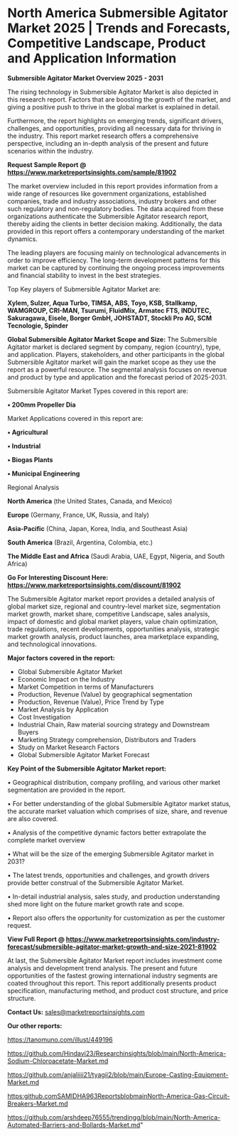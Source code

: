 # North America Submersible Agitator Market 2025 | Trends and Forecasts, Competitive Landscape, Product and Application Information

<Strong> Submersible Agitator Market Overview 2025 - 2031</strong>

The rising technology in Submersible Agitator Market is also depicted in this research report. Factors that are boosting the growth of the market, and giving a positive push to thrive in the global market is explained in detail.

Furthermore, the report highlights on emerging trends, significant drivers, challenges, and opportunities, providing all necessary data for thriving in the industry. This report market research offers a comprehensive perspective, including an in-depth analysis of the present and future scenarios within the industry.

<strong>Request Sample Report @ <a href=https://www.marketreportsinsights.com/sample/81902>https://www.marketreportsinsights.com/sample/81902</a></strong>

The market overview included in this report provides information from a wide range of resources like government organizations, established companies, trade and industry associations, industry brokers and other such regulatory and non-regulatory bodies. The data acquired from these organizations authenticate the Submersible Agitator research report, thereby aiding the clients in better decision making. Additionally, the data provided in this report offers a contemporary understanding of the market dynamics.

The leading players are focusing mainly on technological advancements in order to improve efficiency. The long-term development patterns for this market can be captured by continuing the ongoing process improvements and financial stability to invest in the best strategies.

Top Key players of Submersible Agitator Market are:

<strong>Xylem, Sulzer, Aqua Turbo, TIMSA, ABS, Toyo, KSB, Stallkamp, WAMGROUP, CRI-MAN, Tsurumi, FluidMix, Armatec FTS, INDUTEC, Sakuragawa, Eisele, Borger GmbH, JOHSTADT, Stockli Pro AG, SCM Tecnologie, Spinder</strong>

<strong><b>Global Submersible Agitator Market Scope and Size:</b></strong>
The Submersible Agitator market is declared segment by company, region (country), type, and application. Players, stakeholders, and other participants in the global Submersible Agitator market will gain the market scope as they use the report as a powerful resource. The segmental analysis focuses on revenue and product by type and application and the forecast period of 2025-2031.

Submersible Agitator Market Types covered in this report are:

<strong>• 200mm Propeller Dia</strong>

Market Applications covered in this report are:

<strong>• Agricultural

• Industrial

• Biogas Plants

• Municipal Engineering</strong> 

Regional Analysis

<strong>North America</strong> (the United States, Canada, and Mexico)

<strong>Europe</strong> (Germany, France, UK, Russia, and Italy)

<strong>Asia-Pacific</strong> (China, Japan, Korea, India, and Southeast Asia)

<strong>South America</strong> (Brazil, Argentina, Colombia, etc.)

<strong>The Middle East and Africa</strong> (Saudi Arabia, UAE, Egypt, Nigeria, and South Africa)

<strong>Go For Interesting Discount Here: <a href=https://www.marketreportsinsights.com/discount/81902>https://www.marketreportsinsights.com/discount/81902</a></strong>

The Submersible Agitator market report provides a detailed analysis of global market size, regional and country-level market size, segmentation market growth, market share, competitive Landscape, sales analysis, impact of domestic and global market players, value chain optimization, trade regulations, recent developments, opportunities analysis, strategic market growth analysis, product launches, area marketplace expanding, and technological innovations.

<strong><b>Major factors covered in the report:</b></strong>
<ul>
  <li>Global Submersible Agitator Market </li>
  <li>Economic Impact on the Industry</li>
  <li>Market Competition in terms of Manufacturers</li>
  <li>Production, Revenue (Value) by geographical segmentation</li>
  <li>Production, Revenue (Value), Price Trend by Type</li>
  <li>Market Analysis by Application</li>
  <li>Cost Investigation</li>
  <li>Industrial Chain, Raw material sourcing strategy and Downstream Buyers</li>
  <li>Marketing Strategy comprehension, Distributors and Traders</li>
  <li>Study on Market Research Factors</li>
  <li>Global Submersible Agitator Market Forecast</li>
</ul>

<strong><b>Key Point of the Submersible Agitator Market report:</b></strong>

• Geographical distribution, company profiling, and various other market segmentation are provided in the report.

• For better understanding of the global Submersible Agitator market status, the accurate market valuation which comprises of size, share, and revenue are also covered.

• Analysis of the competitive dynamic factors better extrapolate the complete market overview

• What will be the size of the emerging Submersible Agitator market in 2031?

• The latest trends, opportunities and challenges, and growth drivers provide better construal of the Submersible Agitator Market.

• In-detail industrial analysis, sales study, and production understanding shed more light on the future market growth rate and scope.

• Report also offers the opportunity for customization as per the customer request.

<strong><b>View Full Report @ <a href=https://www.marketreportsinsights.com/industry-forecast/submersible-agitator-market-growth-and-size-2021-81902>https://www.marketreportsinsights.com/industry-forecast/submersible-agitator-market-growth-and-size-2021-81902</a></b></strong>


At last, the Submersible Agitator Market report includes investment come analysis and development trend analysis. The present and future opportunities of the fastest growing international industry segments are coated throughout this report. This report additionally presents product specification, manufacturing method, and product cost structure, and price structure.

<strong>Contact Us:</strong>
sales@marketreportsinsights.com

<strong>Our other reports:</strong>

<a href=https://tanomuno.com/illust/449196>https://tanomuno.com/illust/449196</a>

<a href=https://github.com/Hindavi23/Researchinsights/blob/main/North-America-Sodium-Chloroacetate-Market.md>https://github.com/Hindavi23/Researchinsights/blob/main/North-America-Sodium-Chloroacetate-Market.md</a>

<a href=https://github.com/anjaliiii21/tyagii2/blob/main/Europe-Casting-Equipment-Market.md>https://github.com/anjaliiii21/tyagii2/blob/main/Europe-Casting-Equipment-Market.md</a>

<a href=https:github.comSAMIDHA963ReportsblobmainNorth-America-Gas-Circuit-Breakers-Market.md>https:github.comSAMIDHA963ReportsblobmainNorth-America-Gas-Circuit-Breakers-Market.md</a>

<a href=https://github.com/arshdeep76555/trendingg/blob/main/North-America-Automated-Barriers-and-Bollards-Market.md>https://github.com/arshdeep76555/trendingg/blob/main/North-America-Automated-Barriers-and-Bollards-Market.md</a>"
